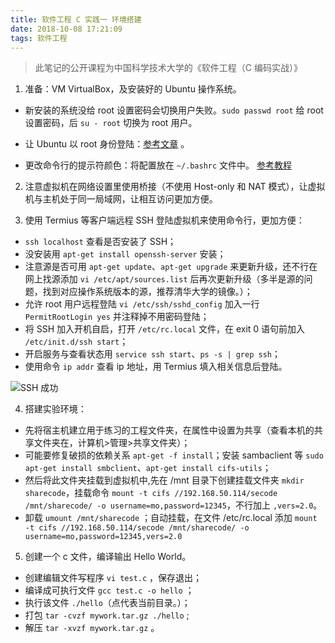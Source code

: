 ```yaml
---
title: 软件工程 C 实践一 环境搭建
date: 2018-10-08 17:21:09
tags: 软件工程
---
```

> 此笔记的公开课程为中国科学技术大学的《软件工程（C 编码实战）》

1. 准备：VM VirtualBox，及安装好的 Ubuntu 操作系统。

- 新安装的系统没给 root 设置密码会切换用户失败。`sudo passwd root` 给 root 设置密码，后 `su - root` 切换为 root 用户。

- 让 Ubuntu 以 root 身份登陆：[参考文章](https://jingyan.baidu.com/article/fedf0737a7d77835ac897796.html) 。

- 更改命令行的提示符颜色：将配置放在 `~/.bashrc` 文件中。 [参考教程](https://jingyan.baidu.com/article/ac6a9a5e2e2e852b653eac0b.html)

2. 注意虚拟机在网络设置里使用桥接（不使用 Host-only 和 NAT 模式），让虚拟机与主机处于同一局域网，让相互访问更加方便。

3. 使用 Termius 等客户端远程 SSH 登陆虚拟机来使用命令行，更加方便：
- `ssh localhost` 查看是否安装了 SSH；
- 没安装用 `apt-get install openssh-server` 安装；
- 注意源是否可用 `apt-get update`、`apt-get upgrade` 来更新升级，还不行在网上找源添加 `vi /etc/apt/sources.list` 后再次更新升级（多半是源的问题，找到对应操作系统版本的源，推荐清华大学的镜像。）；
- 允许 root 用户远程登陆 `vi /etc/ssh/sshd_config` 加入一行 `PermitRootLogin yes` 并注释掉不用密码登陆；
- 将 SSH 加入开机自启，打开 `/etc/rc.local` 文件，在 exit 0 语句前加入
`/etc/init.d/ssh start`；
- 开启服务与查看状态用 `service ssh start`、`ps -s | grep ssh`；
- 使用命令 `ip addr` 查看 ip 地址，用 Termius 填入相关信息后登陆。

![SSH 成功](图1.PNG)

4. 搭建实验环境：
- 先将宿主机建立用于练习的工程文件夹，在属性中设置为共享（查看本机的共享文件夹在，计算机>管理>共享文件夹）；
- 可能要修复破损的依赖关系 `apt-get -f install`；安装 sambaclient 等 `sudo apt-get install smbclient`、`apt-get install cifs-utils`；
- 然后将此文件夹挂载到虚拟机中,先在 /mnt 目录下创建挂载文件夹 `mkdir sharecode`，挂载命令 `mount -t cifs //192.168.50.114/secode /mnt/sharecode/ -o username=mo,password=12345`，不行加上 `,vers=2.0`。
- 卸载 `umount /mnt/sharecode` ；自动挂载，在文件 /etc/rc.local 添加 `mount -t cifs //192.168.50.114/secode /mnt/sharecode/ -o username=mo,password=12345,vers=2.0`

5. 创建一个 c 文件，编译输出 Hello World。
- 创建编辑文件写程序 `vi test.c` ，保存退出；
- 编译成可执行文件 `gcc test.c -o hello` ；
- 执行该文件 `./hello`（点代表当前目录。）；
- 打包 `tar -cvzf mywork.tar.gz ./hello` ;
- 解压 `tar -xvzf mywork.tar.gz` 。